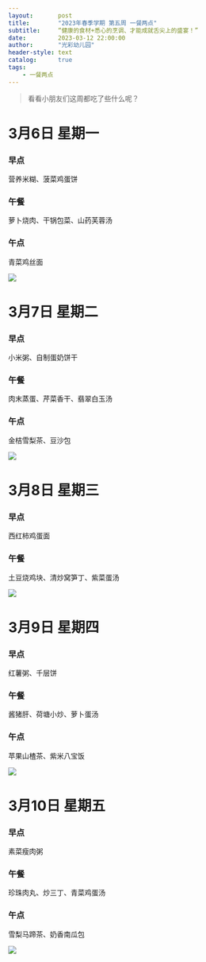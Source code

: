 ```yaml
---
layout:       post
title:        "2023年春季学期 第五周 一餐两点"
subtitle:     “健康的食材+悉心的烹调、才能成就舌尖上的盛宴！”
date:         2023-03-12 22:00:00
author:       "光彩幼儿园"
header-style: text
catalog:      true
tags:
    - 一餐两点
---
```


>   看看小朋友们这周都吃了些什么呢？

# 3月6日 星期一

### 早点

营养米糊、菠菜鸡蛋饼

### 午餐

萝卜烧肉、干锅包菜、山药芙蓉汤

### 午点

青菜鸡丝面

![](/img/in-post/meals/088c9ab73597429ab86f666bb8944542.jpeg)

# 3月7日 星期二

### 早点

小米粥、自制蛋奶饼干

### 午餐

肉末蒸蛋、芹菜香干、翡翠白玉汤

### 午点

金桔雪梨茶、豆沙包

![](/img/in-post/meals/288ba6a1d18813058dc7913c7fd7fdfc.jpeg)

# 3月8日 星期三

### 早点

西红柿鸡蛋面

### 午餐

土豆烧鸡块、清炒窝笋丁、紫菜蛋汤

![](/img/in-post/meals/8cf992c3a66bec3a3283ab8cefd3735f.jpeg)

# 3月9日 星期四

### 早点

红薯粥、千层饼

### 午餐

酱猪肝、荷塘小炒、萝卜蛋汤

### 午点

苹果山楂茶、紫米八宝饭

![](/img/in-post/meals/a62de571c93567c4f4925ef1001f1815.jpeg)

# 3月10日 星期五

### 早点

素菜瘦肉粥

### 午餐

珍珠肉丸、炒三丁、青菜鸡蛋汤

### 午点

雪梨马蹄茶、奶香南瓜包

![](/img/in-post/meals/8be9d1379086bf4c614dba92a14c90bc.jpeg)
